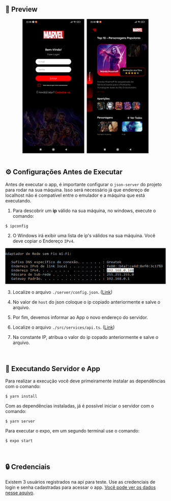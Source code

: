 
## 📸 Preview
<div align="center">
  <div style="display: flex; justify-content: center; flex-wrap: wrap; gap: 8px;">
    <img src=".github/assets/img/preview01.jpg" style="height: 420px;">
    <img src=".github/assets/img/preview02.jpg" style="height: 420px;">
  </div>
</div>

<br>

## ⚙️ Configurações Antes de Executar
Antes de executar o app, é importante configurar o `json-server` do projeto para rodar na sua máquina. Isso será necessário já que endereço de localhost não é compatível entre o emulador e a máquina que está executando.


1. Para descobrir um **ip** válido na sua máquina, no windows, execute o comando:
```
$ ipconfig
```
2. O Windows irá exibir uma lista de ip's válidos na sua máquina. Você deve copiar o Endereço ``IPv4``. 

<div align="center">
  <img 
    src="./.github/assets/img/ref01.png" alt="Exemplo de IPv4" 
  />
</div>


3. Localize o arquivo 
``./server/config.json``. ([Link](https://github.com/duduCMT/React-Native-Marvel/blob/master/server/config.json))

4. No valor de `host` do json coloque o ip copiado anteriormente e salve o arquivo.
   
5. Por fim, devemos informar ao App o novo endereço do servidor.
   
6. Localize o arquivo ``./src/services/api.ts``. ([Link](https://github.com/duduCMT/React-Native-Marvel/blob/master/src/services/api.ts))
   
7. Na constante IP, atribua o valor do ip copado anteriormente e salve o arquivo.

<br>

## 🏁 Executando Servidor e App
Para realizar a execução você deve primeiramente instalar as dependências com o comando:
```
$ yarn install
```

Com as dependências instaladas, já é possível iniciar o servidor com o comando:
```
$ yarn server
```

Para executar o expo, em um segundo terminal use o comando:
```
$ expo start
```

<br>

## 🔒 Credenciais
Existem 3 usuários registrados na api para teste. Use as credenciais de login e senha cadastradas para acessar o app. [Você pode ver os dados nesse aquivo](https://github.com/duduCMT/React-Native-Marvel/blob/master/server/README.md).




